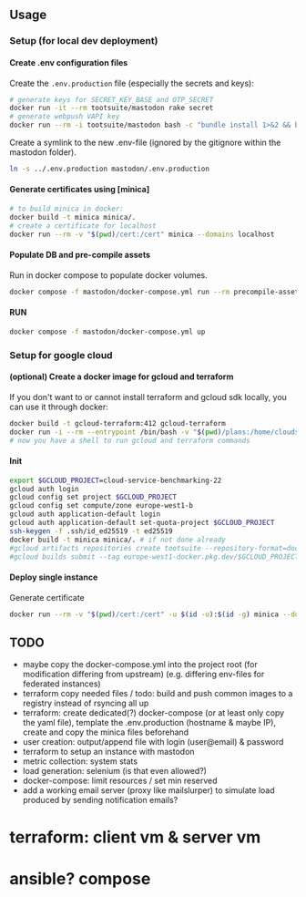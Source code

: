 ## Usage

### Setup (for local dev deployment)

#### Create .env configuration files

Create the `.env.production` file (especially the secrets and keys):

```sh
# generate keys for SECRET_KEY_BASE and OTP_SECRET
docker run -it --rm tootsuite/mastodon rake secret
# generate webpush VAPI key
docker run --rm -i tootsuite/mastodon bash -c "bundle install 1>&2 && bundle exec rake mastodon:webpush:generate_vapid_key"
```

Create a symlink to the new .env-file (ignored by the gitignore within the mastodon folder).

```sh
ln -s ../.env.production mastodon/.env.production
```

#### Generate certificates using [minica]

```sh
# to build minica in docker:
docker build -t minica minica/.
# create a certificate for localhost
docker run --rm -v "$(pwd)/cert:/cert" minica --domains localhost
```

#### Populate DB and pre-compile assets

Run in docker compose to populate docker volumes.

```sh
docker compose -f mastodon/docker-compose.yml run --rm precompile-assets db-migrate
```

#### RUN

```sh
docker compose -f mastodon/docker-compose.yml up
```

### Setup for google cloud

#### (optional) Create a docker image for gcloud and terraform

If you don't want to or cannot install terraform and gcloud sdk locally, you can use it through docker:

```sh
docker build -t gcloud-terraform:412 gcloud-terraform
docker run -i --rm --entrypoint /bin/bash -v "$(pwd)/plans:/home/cloudsdk/plans" -v gcloud-config-personal:/home/cloudsdk/.config -v gcloud-config-root:/root/.config --name gcloud-terraform -w /home/cloudsdk/plans gcloud-terraform:412
# now you have a shell to run gcloud and terraform commands
```

#### Init

```sh
export $GCLOUD_PROJECT=cloud-service-benchmarking-22
gcloud auth login
gcloud config set project $GCLOUD_PROJECT
gcloud config set compute/zone europe-west1-b
gcloud auth application-default login
gcloud auth application-default set-quota-project $GCLOUD_PROJECT
ssh-keygen -f .ssh/id_ed25519 -t ed25519
docker build -t minica minica/. # if not done already
#gcloud artifacts repositories create tootsuite --repository-format=docker --location europe-west1
#gcloud builds submit --tag europe-west1-docker.pkg.dev/$GCLOUD_PROJECT/tootsuite/mastodon
```

#### Deploy single instance

Generate certificate

```sh
docker run --rm -v "$(pwd)/cert:/cert" -u $(id -u):$(id -g) minica --domains mstdn-single-instance 
```





## TODO
- maybe copy the docker-compose.yml into the project root (for modification differing from upstream) (e.g. differing env-files for federated instances)
- terraform copy needed files / todo: build and push common images to a registry instead of rsyncing all up
- terraform: create dedicated(?) docker-compose (or at least only copy the yaml file), template the .env.production (hostname & maybe IP), create and copy the minica files beforehand
- user creation: output/append file with login (user@email) & password 
- terraform to setup an instance with mastodon
- metric collection: system stats
- load generation: selenium (is that even allowed?)
- docker-compose: limit resources / set min reserved
- add a working email server (proxy like mailslurper) to simulate load produced by sending notification emails?

# terraform: client vm & server vm

# ansible? compose

